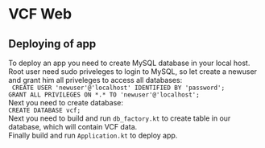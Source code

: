 # VCF Web

## Deploying of app

To deploy an app you need to create MySQL database in your local host.  
Root user need sudo priveleges to login to MySQL, so let create a newuser and grant him all priveleges to access all databases:  
``` CREATE USER 'newuser'@'localhost' IDENTIFIED BY 'password';```  
``` GRANT ALL PRIVILEGES ON *.* TO 'newuser'@'localhost'; ```  
Next you need to create database:  
``` CREATE DATABASE vcf; ```  
Next you need to build and run ```db_factory.kt``` to create table in our database, which will contain VCF data.  
Finally build and run ```Application.kt``` to deploy app.
